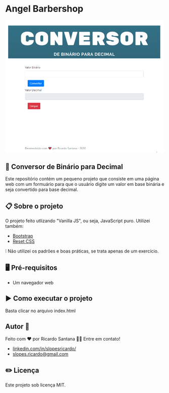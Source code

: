 # Angel Barbershop

![Angel Barbershop](assets/conversor.gif)


  
## :superhero: Conversor de Binário para Decimal

Este repositório contém um pequeno projeto que consiste em uma página web com um formuário
para que o usuário digite um valor em base binária e seja convertido para base decimal.
  
## :clipboard: Sobre o projeto

O projeto feito utlizando "Vanilla JS", ou seja, JavaScript puro.
Utilizei também:
* [Bootstrap](https://getbootstrap.com/)
* [Reset CSS](https://meyerweb.com/eric/tools/css/reset/)
 
:grey_exclamation: Não utilizei os padrões e boas práticas, se trata apenas de um exercício. 

## :desktop_computer: Pré-requisitos

* Um navegador web

## :arrow_forward: Como executar o projeto

Basta clicar no arquivo index.html

## Autor :man:

Feito com ❤️ por Ricardo Santana 👋🏽 Entre em contato!

* [linkedin.com/in/slopesricardo/](https://www.linkedin.com/in/slopesricardo/)
* [slopes.ricardo@gmail.com](mailto:slopes.ricardo@gmail.com)

## :pencil2: Licença

Este projeto sob licença MIT.

